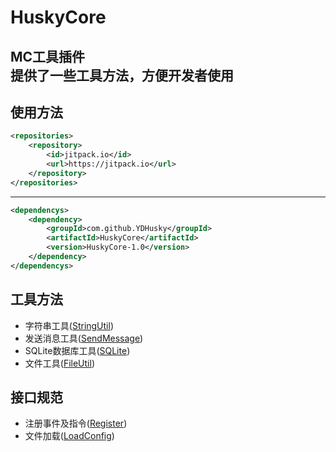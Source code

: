 # HuskyCore
MC工具插件  
提供了一些工具方法，方便开发者使用
---
## 使用方法
```xml
<repositories>
    <repository>
        <id>jitpack.io</id>
        <url>https://jitpack.io</url>
    </repository>
</repositories>
```
---
```xml
<dependencys>
    <dependency>
        <groupId>com.github.YDHusky</groupId>
        <artifactId>HuskyCore</artifactId>
        <version>HuskyCore-1.0</version>
    </dependency>
</dependencys>
```

## 工具方法
- 字符串工具([StringUtil](src/main/java/org/siberianhusky/huskycore/utils/StringUtils.java))
- 发送消息工具([SendMessage](src/main/java/org/siberianhusky/huskycore/utils/SendMessage.java))
- SQLite数据库工具([SQLite](src/main/java/org/siberianhusky/huskycore/utils/sqlite/SqliteHelper.java))
- 文件工具([FileUtil](src/main/java/org/siberianhusky/huskycore/utils/file/CreateFile.java))
## 接口规范
- 注册事件及指令([Register](src/main/java/org/siberianhusky/huskycore/api/Register.java))
- 文件加载([LoadConfig](src/main/java/org/siberianhusky/huskycore/api/LoadConfig.java))